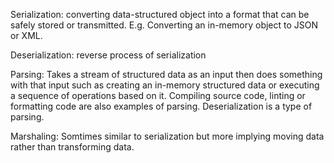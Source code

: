 Serialization: converting data-structured object into a format that can be safely stored or transmitted. E.g. Converting an in-memory object to JSON or XML.

Deserialization: reverse process of serialization

Parsing: Takes a stream of structured data as an input then does something with that input such as creating an in-memory structured data or executing a sequence of operations based on it. Compiling source code, linting or formatting code are also examples of parsing. Deserialization is a type of parsing.

Marshaling: Somtimes similar to serialization but more implying moving data rather than transforming data.